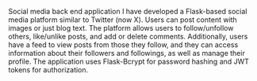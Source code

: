 Social media back end application 
I have developed a Flask-based social media platform similar to Twitter (now X). 
Users can post content with images or just blog text. The platform allows users to follow/unfollow others, like/unlike posts, and add or delete comments.
Additionally, users have a feed to view posts from those they follow, and they can access information about their followers and followings, as well as manage their profile.
The application uses Flask-Bcrypt for password hashing and JWT tokens for authorization. 
